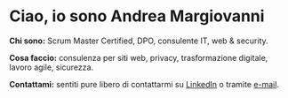 <h1>Ciao, io sono <strong>Andrea Margiovanni</strong></h1>
<p><strong>Chi sono:</strong> Scrum Master Certified, DPO, consulente IT, web & security.</p>
<p><strong>Cosa faccio:</strong> consulenza per siti web, privacy, trasformazione digitale, lavoro agile, sicurezza.</p>
<p class="lead"><strong>Contattami:</strong> sentiti pure libero di contattarmi su <a href="https://www.linkedin.com/in/andreamargiovanni/">LinkedIn</a> o tramite <a href="mailto:andrea@margiovanni.com">e-mail</a>.</p>
